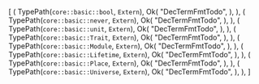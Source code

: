[
    (
        TypePath(`core::basic::bool`, `Extern`),
        Ok(
            "DecTermFmtTodo",
        ),
    ),
    (
        TypePath(`core::basic::never`, `Extern`),
        Ok(
            "DecTermFmtTodo",
        ),
    ),
    (
        TypePath(`core::basic::unit`, `Extern`),
        Ok(
            "DecTermFmtTodo",
        ),
    ),
    (
        TypePath(`core::basic::Trait`, `Extern`),
        Ok(
            "DecTermFmtTodo",
        ),
    ),
    (
        TypePath(`core::basic::Module`, `Extern`),
        Ok(
            "DecTermFmtTodo",
        ),
    ),
    (
        TypePath(`core::basic::Lifetime`, `Extern`),
        Ok(
            "DecTermFmtTodo",
        ),
    ),
    (
        TypePath(`core::basic::Place`, `Extern`),
        Ok(
            "DecTermFmtTodo",
        ),
    ),
    (
        TypePath(`core::basic::Universe`, `Extern`),
        Ok(
            "DecTermFmtTodo",
        ),
    ),
]